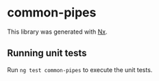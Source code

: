# common-pipes

This library was generated with [Nx](https://nx.dev).

## Running unit tests

Run `ng test common-pipes` to execute the unit tests.
